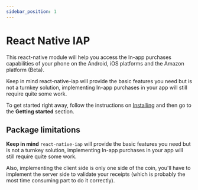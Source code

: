 ```yaml
---
sidebar_position: 1
---
```


# React Native IAP

This react-native module will help you access the In-app purchases capabilities of your phone on the Android, iOS platforms and the Amazon platform (Beta).

Keep in mind react-native-iap will provide the basic features you need but is not a turnkey solution, implementing In-app purchases in your app will still require quite some work.

To get started right away, follow the instructions on [Installing](installing.md) and then go to the **Getting started** section.

## Package limitations

**Keep in mind** `react-native-iap` will provide the basic features you need but is not a turnkey solution, implementing In-app purchases in your app will still require quite some work.

Also, implementing the client side is only one side of the coin, you'll have to implement the server side to validate your receipts (which is probably the most time consuming part to do it correctly).

